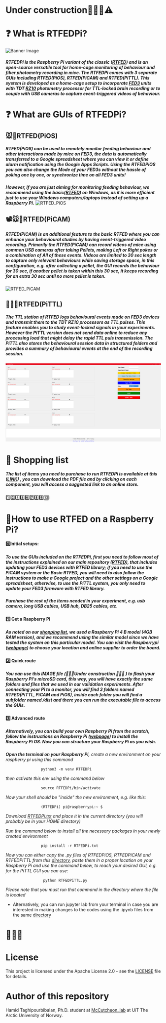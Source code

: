 
# Under construction👷‍♂️🚧⚠️


# ❓ What is RTFEDPi?

![Banner Image](https://github.com/Htbibalan/FED_RT/blob/RTFEDPi/source/RTFED_Pi_Images/Cover.png)



##### RTFEDPi is the Raspberry Pi variant of the classic ([RTFED](https://github.com/mccutcheonlab/FED_RT/tree/main)) and  is an open-source versatile tool for home-cage monitoring of behaviour and fiber photometry recording in mice. The RTFEDPi comes with 3 separate GUIs including RTFED(PiOS), RTFED(PiCAM) and RTFED(PiTTL). This system is developed as a home-cage setup to incorporate [FED3](https://github.com/KravitzLabDevices/FED3/wiki) units with TDT [RZ10](https://www.tdt.com/docs/hardware/rz10-lux-integrated-processor/) photometry processor for TTL-locked brain recording or to couple with USB cameras to capture event-triggered videos of behaviour.



# ❓ What are GUIs of RTFEDPi?
## 🐭🧀RTFED(PiOS)
##### RTFED(PiOS) can be used to remotely monitor feeding behaviour and other interactions made by mice on FED3, the data is automatically transferred to a Google spreadsheet where you can view it or define alarm notification using the Google Apps Scripts. Using the RTFEDPiOS you can also change the Mode of your FED3s without the hassle of poking one by one, or synchronize time on all FED3 units! 
***However, if you are just aiming for monitoring feeding behaviour, we recommend using the basic([RTFED](https://github.com/mccutcheonlab/FED_RT/tree/main)) on Windows, as it is more efficient just to use your Windows computers/laptops instead of setting up a Raspberry Pi.***
![RTFED_PiOS](https://github.com/Htbibalan/FED_RT/blob/RTFEDPi/source/RTFED_Pi_Images/RTFED_Pi.png)


## 📽️🐭🧀RTFED(PiCAM)
##### RTFED(PiCAM) is an additional feature to the basic RTFED where you can enhance your behavioural studies by having event-triggered video recording. Primarily the RTFED(PiCAM) can record videos of mice using common USB cameras after taking Pellets, making Left or Right pokes or a combination of All of these events. Videos are limited to 30 sec length to capture only relevant behaviours while saving storage space, in this configuration, e.g. after collecting a pellet, the GUI records the behaviour for 30 sec, if another pellet is taken within this 30 sec, it keeps recording for an extra 30 sec until no more pellet is taken.
![RTFED_PiCAM](https://github.com/Htbibalan/FED_RT/blob/RTFEDPi/source/RTFED_Pi_Images/RTFED(PiCAM).png)

## 🚨🐭🧀RTFED(PiTTL)
##### The TTL station of RTFED logs behavioural events made on FED3 devices and transmit them to the TDT RZ10 processors as TTL pulses. This feature enables you to study event-locked signals in your experiments. However the PiTTL version does not send data online to reduce any processing load that might delay the rapid TTL puls transmission. The PiTTL also stores the behavioural session data in structured folders and provides a summary of behavioural events at the end of the recording session.

![RTFED_PiTTL](https://github.com/Htbibalan/HOME_PHOTOMETRY/blob/main/source/RTFED(PiTTL).png)



# 🛒 Shopping list
##### The list of items you need to purchase to run RTFEDPi is available at this ([LINK](https://github.com/mccutcheonlab/FED_RT/blob/RTFEDPi/source/RTFED_SHOPPING_LIST.pdf)) , you can download the PDF file and by clicking on each component, you will access a suggested link to an online store.

1️⃣2️⃣4️⃣5️⃣6️⃣7️⃣8️⃣9️⃣🔟
# 🚀How to use RTFED on a Raspberry Pi?
#### 0️⃣Initial setups:
##### To use the GUIs included on the RTFEDPi, first you need to follow most of the instructions explained on our main repository ([RTFED](https://github.com/mccutcheonlab/FED_RT/tree/main)), that includes updating your FED3 devices with RTFED library;  if you need to use the PiCAM system or the Basic RTFED, you will need to also follow the instructions to make a Google project and the other settings on a Google spreadsheet, otherwise, to use the PiTTL system, you only need to update your FED3 firmware with RTFED library.

##### Purchase the rest of the items needed in your experiment, e.g. usb camera, long USB cables, USB hub, DB25 cables, etc.

#### 1️⃣ Get a Raspberry Pi
##### As noted on our [shopping list](https://github.com/mccutcheonlab/FED_RT/blob/RTFEDPi/source/RTFED_SHOPPING_LIST.pdf), we used a Raspberry Pi 4 B model (4GB RAM version), and we recommend using the similar model since we have tested the system on this particular model. You can visit the Raspberrypi ([webpage](https://www.raspberrypi.com/products/raspberry-pi-4-model-b/)) to choose your location and online supplier to order the board.

#### 2️⃣ Quick route
##### You can use this IMAGE file (🚧🚧🚧Under construction 🚧🚧🚧 ) to flash your Raspberry Pi's microSD card, this way, you will have exactly the same folders and files that we used in our validation experiments. After connecting your Pi to a monitor, you will find 3 folders named RTFED(PiTTL, PiCAM and PiOS), inside each folder you will find a subfolder named /dist and there you can run the executable file to access the GUIs. 

#### 3️⃣ Advanced route
##### Alternatively, you can build your own Raspberry Pi from the scratch, follow the instructions on Raspberry Pi ([webpage](https://www.raspberrypi.com/software/)) to install the Raspberry Pi OS. Now you can structure your Raspberry Pi as you wish.

***Open the terminal on your Raspberry Pi,***
*create a new environment on your raspberry pi using this command*
                    
                    python3 -m venv RTFEDPi
*then activate this env using the command below*
                    
                    source RTFEDPi/bin/activate

*Now your shell should be "inside" the new environment, e.g. like this:*
                        
                    (RTFEDPi) pi@raspberrypi:~ $

*Download [RTFEDPi.txt](https://github.com/mccutcheonlab/FED_RT/tree/RTFEDPi/source/ENV_FILES/RTFEDPi.txt) and place it in the current directory (you will probably be in your HOME directory)*

*Run the command below to install all the necessary packages in your newly created environment*

                    pip install -r RTFEDPi.txt

*Now you can either copy the .py files of RTFEDPiOS, RTFEDPiCAM and RTFEDPiTTL from this [directory](https://github.com/mccutcheonlab/FED_RT/tree/RTFEDPi/scripts), paste them in a proper location on your Raspberry Pi and use the command below, to reach your desired GUI, e.g. for the PiTTL GUI you can use:*

                     python RTFEDPiTTL.py
*Please note that you must run that command in the directory where the file is located*

* Alternatively, you can run jupyter lab from your terminal in case you are interested in making changes to the codes using the .ipynb files from the same [directory](https://github.com/mccutcheonlab/FED_RT/tree/RTFEDPi/scripts) 




# 🚧👷‍♂️



# License
This project is licensed under the Apache License 2.0 - see the [LICENSE](LICENSE) file for details.

# Author of this repository
Hamid Taghipourbibalan, Ph.D. student at [McCutcheon_lab](https://www.mccutcheonlab.com/) at UiT The Arctic University of Norway.




















